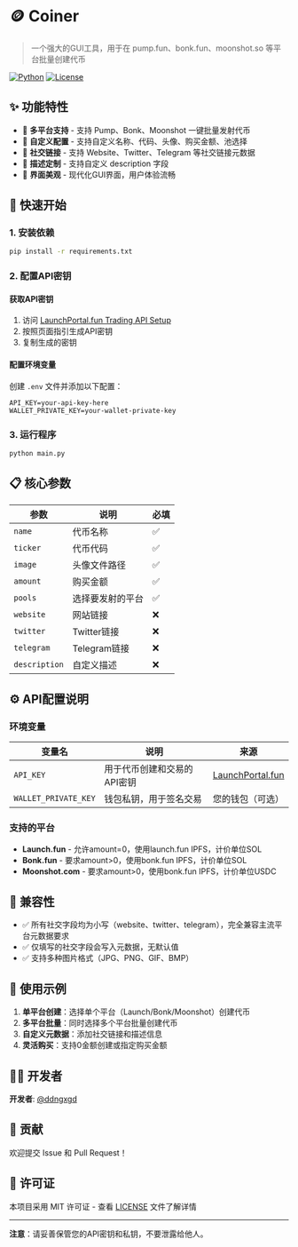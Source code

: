 # 🪙 Coiner

> 一个强大的GUI工具，用于在 pump.fun、bonk.fun、moonshot.so 等平台批量创建代币

[![Python](https://img.shields.io/badge/Python-3.8+-blue.svg)](https://www.python.org/)
[![License](https://img.shields.io/badge/License-MIT-green.svg)](https://github.com/Howe813/Coiner?tab=MIT-1-ov-file)

## ✨ 功能特性

- 🚀 **多平台支持** - 支持 Pump、Bonk、Moonshot 一键批量发射代币
- 🎨 **自定义配置** - 支持自定义名称、代码、头像、购买金额、池选择
- 🔗 **社交链接** - 支持 Website、Twitter、Telegram 等社交链接元数据
- 📝 **描述定制** - 支持自定义 description 字段
- 🎯 **界面美观** - 现代化GUI界面，用户体验流畅

## 🚀 快速开始

### 1. 安装依赖

```bash
pip install -r requirements.txt
```

### 2. 配置API密钥

#### 获取API密钥
1. 访问 [LaunchPortal.fun Trading API Setup](https://launchportal.fun/trading-api/setup)
2. 按照页面指引生成API密钥
3. 复制生成的密钥

#### 配置环境变量
创建 `.env` 文件并添加以下配置：

```env
API_KEY=your-api-key-here
WALLET_PRIVATE_KEY=your-wallet-private-key
```

### 3. 运行程序

```bash
python main.py
```

## 📋 核心参数

| 参数 | 说明 | 必填 |
|------|------|------|
| `name` | 代币名称 | ✅ |
| `ticker` | 代币代码 | ✅ |
| `image` | 头像文件路径 | ✅ |
| `amount` | 购买金额 | ✅ |
| `pools` | 选择要发射的平台 | ✅ |
| `website` | 网站链接 | ❌ |
| `twitter` | Twitter链接 | ❌ |
| `telegram` | Telegram链接 | ❌ |
| `description` | 自定义描述 | ❌ |

## ⚙️ API配置说明

### 环境变量

| 变量名 | 说明 | 来源 |
|--------|------|------|
| `API_KEY` | 用于代币创建和交易的API密钥 | [LaunchPortal.fun](https://launchportal.fun/trading-api/setup) |
| `WALLET_PRIVATE_KEY` | 钱包私钥，用于签名交易 | 您的钱包（可选） |

### 支持的平台

- **Launch.fun** - 允许amount=0，使用launch.fun IPFS，计价单位SOL
- **Bonk.fun** - 要求amount>0，使用bonk.fun IPFS，计价单位SOL
- **Moonshot.com** - 要求amount>0，使用bonk.fun IPFS，计价单位USDC

## 🔧 兼容性

- ✅ 所有社交字段均为小写（website、twitter、telegram），完全兼容主流平台元数据要求
- ✅ 仅填写的社交字段会写入元数据，无默认值
- ✅ 支持多种图片格式（JPG、PNG、GIF、BMP）

## 📝 使用示例

1. **单平台创建**：选择单个平台（Launch/Bonk/Moonshot）创建代币
2. **多平台批量**：同时选择多个平台批量创建代币
3. **自定义元数据**：添加社交链接和描述信息
4. **灵活购买**：支持0金额创建或指定购买金额

## 👨‍💻 开发者

**开发者**: [@ddngxgd](https://x.com/ddngxgd)

## 🤝 贡献

欢迎提交 Issue 和 Pull Request！

## 📄 许可证

本项目采用 MIT 许可证 - 查看 [LICENSE](LICENSE) 文件了解详情

---

**注意**：请妥善保管您的API密钥和私钥，不要泄露给他人。 
